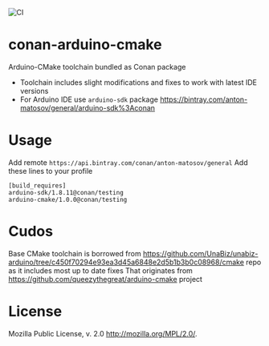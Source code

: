 ![CI](https://github.com/Dr-QP/conan-arduino-cmake/workflows/CI/badge.svg)

# conan-arduino-cmake

Arduino-CMake toolchain bundled as Conan package

* Toolchain includes slight modifications and fixes to work with latest IDE versions
* For Arduino IDE use `arduino-sdk` package https://bintray.com/anton-matosov/general/arduino-sdk%3Aconan


# Usage

Add remote `https://api.bintray.com/conan/anton-matosov/general`
Add these lines to your profile

```
[build_requires]
arduino-sdk/1.8.11@conan/testing
arduino-cmake/1.0.0@conan/testing
```

# Cudos

Base CMake toolchain is borrowed from https://github.com/UnaBiz/unabiz-arduino/tree/c450f70294e93ea3d45a6848e2d5b1b3b0c08968/cmake repo as it includes most up to date fixes
That originates from https://github.com/queezythegreat/arduino-cmake project

# License

Mozilla Public License, v. 2.0 http://mozilla.org/MPL/2.0/.
